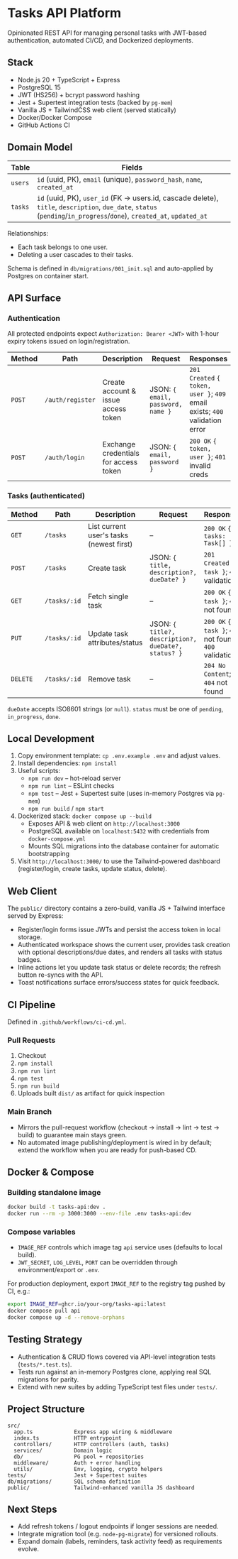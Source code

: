# Tasks API Platform

Opinionated REST API for managing personal tasks with JWT-based authentication, automated CI/CD, and Dockerized deployments.

## Stack
- Node.js 20 + TypeScript + Express
- PostgreSQL 15
- JWT (HS256) + bcrypt password hashing
- Jest + Supertest integration tests (backed by `pg-mem`)
- Vanilla JS + TailwindCSS web client (served statically)
- Docker/Docker Compose
- GitHub Actions CI

## Domain Model
| Table | Fields |
| --- | --- |
| `users` | `id` (uuid, PK), `email` (unique), `password_hash`, `name`, `created_at` |
| `tasks` | `id` (uuid, PK), `user_id` (FK → users.id, cascade delete), `title`, `description`, `due_date`, `status` (`pending`/`in_progress`/`done`), `created_at`, `updated_at` |

Relationships:
- Each task belongs to one user.
- Deleting a user cascades to their tasks.

Schema is defined in `db/migrations/001_init.sql` and auto-applied by Postgres on container start.

## API Surface

### Authentication
All protected endpoints expect `Authorization: Bearer <JWT>` with 1-hour expiry tokens issued on login/registration.

| Method | Path | Description | Request | Responses |
| --- | --- | --- | --- | --- |
| `POST` | `/auth/register` | Create account & issue access token | JSON: `{ email, password, name }` | `201 Created` `{ token, user }`; `409` email exists; `400` validation error |
| `POST` | `/auth/login` | Exchange credentials for access token | JSON: `{ email, password }` | `200 OK` `{ token, user }`; `401` invalid creds |

### Tasks (authenticated)

| Method | Path | Description | Request | Responses |
| --- | --- | --- | --- | --- |
| `GET` | `/tasks` | List current user's tasks (newest first) | – | `200 OK` `{ tasks: Task[] }` |
| `POST` | `/tasks` | Create task | JSON: `{ title, description?, dueDate? }` | `201 Created` `{ task }`; `400` validation |
| `GET` | `/tasks/:id` | Fetch single task | – | `200 OK` `{ task }`; `404` not found |
| `PUT` | `/tasks/:id` | Update task attributes/status | JSON: `{ title?, description?, dueDate?, status? }` | `200 OK` `{ task }`; `404` not found; `400` validation |
| `DELETE` | `/tasks/:id` | Remove task | – | `204 No Content`; `404` not found |

`dueDate` accepts ISO8601 strings (or `null`). `status` must be one of `pending`, `in_progress`, `done`.

## Local Development

1. Copy environment template: `cp .env.example .env` and adjust values.
2. Install dependencies: `npm install`
3. Useful scripts:
   - `npm run dev` – hot-reload server
   - `npm run lint` – ESLint checks
   - `npm test` – Jest + Supertest suite (uses in-memory Postgres via `pg-mem`)
   - `npm run build` / `npm start`
4. Dockerized stack: `docker compose up --build`
   - Exposes API & web client on `http://localhost:3000`
   - PostgreSQL available on `localhost:5432` with credentials from `docker-compose.yml`
   - Mounts SQL migrations into the database container for automatic bootstrapping
5. Visit `http://localhost:3000/` to use the Tailwind-powered dashboard (register/login, create tasks, update status, delete).

## Web Client
The `public/` directory contains a zero-build, vanilla JS + Tailwind interface served by Express:
- Register/login forms issue JWTs and persist the access token in local storage.
- Authenticated workspace shows the current user, provides task creation with optional descriptions/due dates, and renders all tasks with status badges.
- Inline actions let you update task status or delete records; the refresh button re-syncs with the API.
- Toast notifications surface errors/success states for quick feedback.

## CI Pipeline
Defined in `.github/workflows/ci-cd.yml`.

### Pull Requests
1. Checkout
2. `npm install`
3. `npm run lint`
4. `npm test`
5. `npm run build`
6. Uploads built `dist/` as artifact for quick inspection

### Main Branch
- Mirrors the pull-request workflow (checkout → install → lint → test → build) to guarantee main stays green.
- No automated image publishing/deployment is wired in by default; extend the workflow when you are ready for push-based CD.

## Docker & Compose

### Building standalone image
```bash
docker build -t tasks-api:dev .
docker run --rm -p 3000:3000 --env-file .env tasks-api:dev
```

### Compose variables
- `IMAGE_REF` controls which image tag `api` service uses (defaults to local build).
- `JWT_SECRET`, `LOG_LEVEL`, `PORT` can be overridden through environment/export or `.env`.

For production deployment, export `IMAGE_REF` to the registry tag pushed by CI, e.g.:
```bash
export IMAGE_REF=ghcr.io/your-org/tasks-api:latest
docker compose pull api
docker compose up -d --remove-orphans
```

## Testing Strategy
- Authentication & CRUD flows covered via API-level integration tests (`tests/*.test.ts`).
- Tests run against an in-memory Postgres clone, applying real SQL migrations for parity.
- Extend with new suites by adding TypeScript test files under `tests/`.

## Project Structure
```
src/
  app.ts             Express app wiring & middleware
  index.ts           HTTP entrypoint
  controllers/       HTTP controllers (auth, tasks)
  services/          Domain logic
  db/                PG pool + repositories
  middleware/        Auth + error handling
  utils/             Env, logging, crypto helpers
tests/               Jest + Supertest suites
db/migrations/       SQL schema definition
public/              Tailwind-enhanced vanilla JS dashboard
```

## Next Steps
- Add refresh tokens / logout endpoints if longer sessions are needed.
- Integrate migration tool (e.g. `node-pg-migrate`) for versioned rollouts.
- Expand domain (labels, reminders, task activity feed) as requirements evolve.
